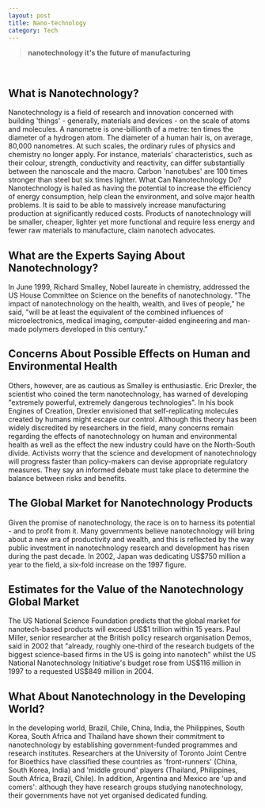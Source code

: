 ```yaml
---
layout: post
title: Nano-technology
category: Tech
---
```


> **nanotechnology it's the future of manufacturing**

<br>


## **What is Nanotechnology?**
Nanotechnology is a field of research and innovation concerned with building 'things' - generally, materials and devices - on the scale of atoms and molecules. A nanometre is one-billionth of a metre: ten times the diameter of a hydrogen atom. The diameter of a human hair is, on average, 80,000 nanometres. At such scales, the ordinary rules of physics and chemistry no longer apply. For instance, materials' characteristics, such as their colour, strength, conductivity and reactivity, can differ substantially between the nanoscale and the macro. Carbon 'nanotubes' are 100 times stronger than steel but six times lighter.
What Can Nanotechnology Do?
Nanotechnology is hailed as having the potential to increase the efficiency of energy consumption, help clean the environment, and solve major health problems. It is said to be able to massively increase manufacturing production at significantly reduced costs. Products of nanotechnology will be smaller, cheaper, lighter yet more functional and require less energy and fewer raw materials to manufacture, claim nanotech advocates.

## What are the Experts Saying About Nanotechnology?
In June 1999, Richard Smalley, Nobel laureate in chemistry, addressed the US House Committee on Science on the benefits of nanotechnology. "The impact of nanotechnology on the health, wealth, and lives of people," he said, "will be at least the equivalent of the combined influences of microelectronics, medical imaging, computer-aided engineering and man-made polymers developed in this century."

## Concerns About Possible Effects on Human and Environmental Health
Others, however, are as cautious as Smalley is enthusiastic. Eric Drexler, the scientist who coined the term nanotechnology, has warned of developing "extremely powerful, extremely dangerous technologies". In his book Engines of Creation, Drexler envisioned that self-replicating molecules created by humans might escape our control. Although this theory has been widely discredited by researchers in the field, many concerns remain regarding the effects of nanotechnology on human and environmental health as well as the effect the new industry could have on the North-South divide. Activists worry that the science and development of nanotechnology will progress faster than policy-makers can devise appropriate regulatory measures. They say an informed debate must take place to determine the balance between risks and benefits.

## The Global Market for Nanotechnology Products
Given the promise of nanotechnology, the race is on to harness its potential - and to profit from it. Many governments believe nanotechnology will bring about a new era of productivity and wealth, and this is reflected by the way public investment in nanotechnology research and development has risen during the past decade. In 2002, Japan was dedicating US$750 million a year to the field, a six-fold increase on the 1997 figure.

## Estimates for the Value of the Nanotechnology Global Market
The US National Science Foundation predicts that the global market for nanotech-based products will exceed US$1 trillion within 15 years. Paul Miller, senior researcher at the British policy research organisation Demos, said in 2002 that "already, roughly one-third of the research budgets of the biggest science-based firms in the US is going into nanotech" whilst the US National Nanotechnology Initiative's budget rose from US$116 million in 1997 to a requested US$849 million in 2004.

## What About Nanotechnology in the Developing World?
In the developing world, Brazil, Chile, China, India, the Philippines, South Korea, South Africa and Thailand have shown their commitment to nanotechnology by establishing government-funded programmes and research institutes. Researchers at the University of Toronto Joint Centre for Bioethics have classified these countries as 'front-runners' (China, South Korea, India) and 'middle ground' players (Thailand, Philippines, South Africa, Brazil, Chile). In addition, Argentina and Mexico are 'up and comers': although they have research groups studying nanotechnology, their governments have not yet organised dedicated funding.
